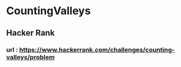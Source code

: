 # CountingValleys
## Hacker Rank
### url : https://www.hackerrank.com/challenges/counting-valleys/problem


